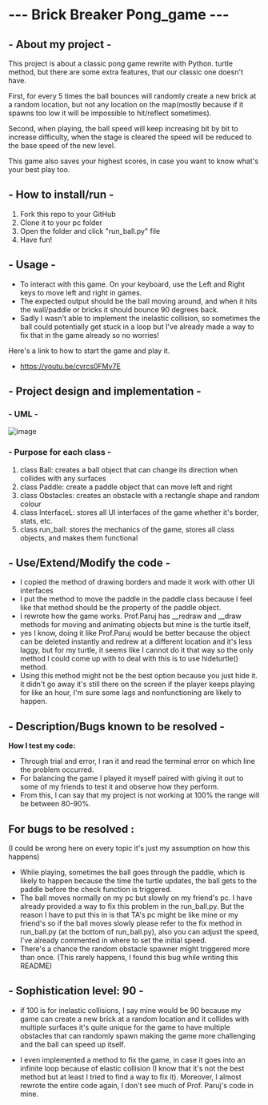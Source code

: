 # --- Brick Breaker Pong_game ---
## - About my project -
This project is about a classic pong game rewrite with Python. turtle method, but there are some extra features, that our classic one doesn't have.

First, for every 5 times the ball bounces will randomly create a new brick at a random location, but not any location on the map(mostly because if it spawns too low it will be impossible to hit/reflect sometimes).

Second, when playing, the ball speed will keep increasing bit by bit to increase difficulty, when the stage is cleared the speed will be reduced to the base speed of the new level.

This game also saves your highest scores, in case you want to know what's your best play too.

## - How to install/run -
1. Fork this repo to your GitHub 
2. Clone it to your pc folder
3. Open the folder and click "run_ball.py" file
4. Have fun!
 
## - Usage -
- To interact with this game. On your keyboard, use the Left and Right keys to move left and right in games.
- The expected output should be the ball moving around, and when it hits the wall/paddle or bricks it should bounce 90 degrees back. 
- Sadly I wasn't able to implement the inelastic collision, so sometimes the ball could potentially get stuck in a loop but I've already made a way to fix that in the game already 
so no worries!

Here's a link to how to start the game and play it. 
- https://youtu.be/cvrcs0FMv7E
## - Project design and implementation -
### - UML -
![image](https://github.com/user-attachments/assets/208e071b-531b-4be2-b879-c270c13973c8)



### - Purpose for each class -
1. class Ball: creates a ball object that can change its direction when collides with any surfaces
2. class Paddle: create a paddle object that can move left and right
3. class Obstacles: creates an obstacle with a rectangle shape and random colour
4. class InterfaceL: stores all UI interfaces of the game whether it's border, stats, etc.
5. class run_ball: stores the mechanics of the game, stores all class objects, and makes them functional



## - Use/Extend/Modify the code -
- I copied the method of drawing borders and made it work with other UI interfaces
- I put the method to move the paddle in the paddle class because I feel like that method should be the property of the paddle object.
- I rewrote how the game works. Prof.Paruj has __redraw and __draw methods for moving and animating objects but mine is the turtle itself,
- yes I know, doing it like Prof.Paruj would be better because the object can be deleted instantly and redrew at a different location and it's less laggy, but for my turtle, it seems like I cannot do it that way so the only method I could come up with to deal with this is to use hideturtle() method.
- Using this method might not be the best option because you just hide it. it didn't go away it's still there on the screen if the player keeps playing for like an hour, I'm sure some lags and nonfunctioning are likely to happen.

## - Description/Bugs known to be resolved -
**How I test my code:** 
- Through trial and error, I ran it and read the terminal error on which line the problem occurred.
- For balancing the game I played it myself paired with giving it out to some of my friends to test it and observe how they perform.
- From this, I can say that my project is not working at 100% the range will be between 80-90%. 

## For bugs to be resolved : 
(I could be wrong here on every topic it's just my assumption on how this happens)
- While playing, sometimes the ball goes through the paddle, which is likely to happen because the time the turtle updates, the ball gets to the paddle before the check function is triggered.
- The ball moves normally on my pc but slowly on my friend's pc. I have already provided a way to fix this problem in the run_ball.py. But the reason I have to put this in is that TA's pc might be like mine or 
  my friend's so if the ball moves slowly please refer to the fix method in run_ball.py (at the bottom of run_ball.py), also you can adjust the speed, I've already commented in where to set the initial speed.
- There's a chance the random obstacle spawner might triggered more than once. (This rarely happens, I found this bug while writing this README)

## - Sophistication level: 90 -
- if 100 is for inelastic collisions, I say mine would be 90 because my game can create a new brick at a random location and it collides with multiple surfaces it's quite unique for the game to have multiple 
  obstacles that can randomly spawn making the game more challenging and the ball can speed up itself. 

- I even implemented a method to fix the game, in case it goes into an infinite loop because of elastic collision (I know that it's not the best method but at least I tried to find a way to fix it). Moreover, I 
  almost rewrote the entire code again, I don't see much of Prof. Paruj's code in mine.

